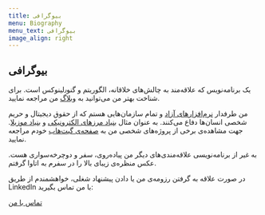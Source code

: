 ```yaml
---
title: بیوگرافی
menu: Biography
menu_text: بیوگرافی
image_align: right
---
```


## بیوگرافی

یک برنامه‌نویس که علاقه‌مند به چالش‌های خلاقانه، الگوریتم و گنو٫لینوکس است. برای شناخت بهتر من می‌توانید به [وبلاگ](/blog) من مراجعه نمایید.

من طرفدار [نرم‌افزارهای آزاد](https://www.fsf.org/) و تمام سازمان‌هایی هستم که از حقوق دیجیتال و حریم شخصی انسان‌ها دفاع می‌کنند. به عنوان مثال [بنیاد مرزهای الکترونیکی](https://www.eff.org/) و [بنیاد موزیلا](https://foundation.mozilla.org/en/). جهت مشاهده‌ی برخی از پروژه‌های شخصی من به [صفحه‌ی گیت‌هاب](https://github.com/QSaman) خودم مراجعه نمایید.

به غیر از برنامه‌نویسی علاقه‌مندی‌های دیگر من پیاده‌روی، سفر و دوچرخه‌سواری هست. عکس منظره‌ی زیبای بالا را در سفرم به اتاوا گرفتم.

در صورت علاقه به گرفتن رزومه‌ی من یا دادن پیشنهاد شغلی، خواهشمندم از طریق LinkedIn با من تماس بگیرید:

[تماس با من](https://www.linkedin.com/in/samansaadi?classes=btn,btn-primary,btn-lg)

